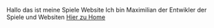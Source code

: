Hallo das ist meine Spiele Website
Ich bin Maximilian der Entwikler der Spiele und Websiten
[Hier zu Home](https://maxgamer999991.github.io/Max-Game/Home.html)
